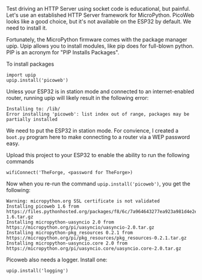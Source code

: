 Test driving an HTTP Server using socket code is educational, but painful. Let's use an established HTTP Server framework for MicroPython. PicoWeb looks like a good choice, but it's not available on the ESP32 by default.  We need to install it.

Fortunately, the MicroPython firmware comes with the package manager upip.  Upip allows you to install modules, like pip does for full-blown python.  PIP is an acronym for "PIP Installs Packages".

To install packages
```
import upip
upip.install('picoweb')
```

Unless your ESP32 is in station mode and connected to an internet-enabled router, running upip will likely result in the following error:

```
Installing to: /lib/
Error installing 'picoweb': list index out of range, packages may be partially installed
```

We need to put the ESP32 in station mode.  For convience, I created a `boot.py` program here to make connecting to a router via a WEP password easy.

Upload this project to your ESP32 to enable the ability to run the following commands

```
wifiConnect('TheForge, <password for TheForge>)
```

Now when you re-run the command `upip.install('picoweb')`, you get the following:

```
Warning: micropython.org SSL certificate is not validated
Installing picoweb 1.6 from https://files.pythonhosted.org/packages/f8/6c/7a964643277ea923a981d4e2e9cab107592f66ede424d4ea1017dfb8119b/picoweb-1.6.tar.gz
Installing micropython-uasyncio 2.0 from https://micropython.org/pi/uasyncio/uasyncio-2.0.tar.gz
Installing micropython-pkg_resources 0.2.1 from https://micropython.org/pi/pkg_resources/pkg_resources-0.2.1.tar.gz
Installing micropython-uasyncio.core 2.0 from https://micropython.org/pi/uasyncio.core/uasyncio.core-2.0.tar.gz
```

Picoweb also needs a logger.  Install one:

```
upip.install('logging')
```

